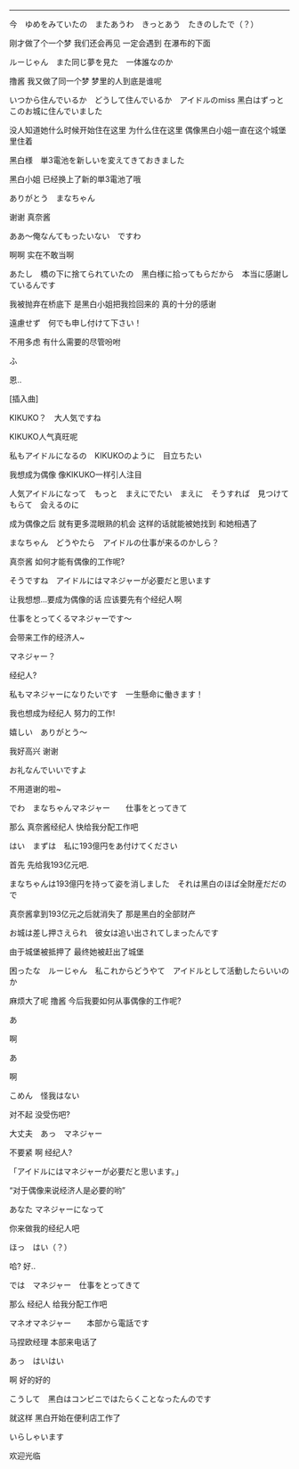 ---



今　ゆめをみていたの　またあうわ　きっとあう　たきのしたで（？）

刚才做了个一个梦  我们还会再见 一定会遇到 在瀑布的下面

 

ルーじゃん　また同じ夢を見た　一体誰なのか

撸酱 我又做了同一个梦 梦里的人到底是谁呢

 

いつから住んでいるか　どうして住んでいるか　アイドルのmiss 黑白はずっとこのお城に住んでいました

 

没人知道她什么时候开始住在这里 为什么住在这里 偶像黑白小姐一直在这个城堡里住着

 

黑白様　単3電池を新しいを変えてきておきました

黑白小姐 已经换上了新的単3電池了哦

 

ありがとう　まなちゃん

谢谢 真奈酱

 

ああ～俺なんてもったいない　ですわ

啊啊 实在不敢当啊

 

あたし　橋の下に捨てられていたの　黑白様に拾ってもらだから　本当に感謝しているんです　

我被抛弃在桥底下 是黑白小姐把我捡回来的 真的十分的感谢

 

遠慮せず　何でも申し付けて下さい！

不用多虑 有什么需要的尽管吩咐

 

ふ

恩..

 

[插入曲]

 

 

 

KIKUKO？　大人気ですね

KIKUKO人气真旺呢

 

私もアイドルになるの　KIKUKOのように　目立ちたい

我想成为偶像 像KIKUKO一样引人注目 

 

人気アイドルになって　もっと　まえにでたい　まえに　そうすれば　見つけてもらて　会えるのに

成为偶像之后 就有更多混眼熟的机会 这样的话就能被她找到 和她相遇了

 

まなちゃん　どうやたら　アイドルの仕事が来るのかしら？

真奈酱 如何才能有偶像的工作呢?

 

そうですね　アイドルにはマネジャーが必要だと思います

让我想想...要成为偶像的话 应该要先有个经纪人啊

 

仕事をとってくるマネジャーです～

会带来工作的经济人~

 

マネジャー？

经纪人?

 

私もマネジャーになりたいです　一生懸命に働きます！

我也想成为经纪人 努力的工作!

 

嬉しい　ありがとう～

我好高兴 谢谢

 

お礼なんでいいですよ

不用道谢的啦~

 

でわ　まなちゃんマネジャー　　仕事をとってきて

那么 真奈酱经纪人 快给我分配工作吧

 

はい　まずは　私に193億円をあ付けてください

首先 先给我193亿元吧.

 

まなちゃんは193億円を持って姿を消しました　それは黑白のほば全財産だだので

真奈酱拿到193亿元之后就消失了 那是黑白的全部财产

 

お城は差し押さえられ　彼女は追い出されてしまったんです

由于城堡被抵押了       最终她被赶出了城堡

 

困ったな　ルーじゃん　私これからどうやて　アイドルとして活動したらいいのか

麻烦大了呢 撸酱 今后我要如何从事偶像的工作呢?

 

あ

啊

 

あ

啊

 

こめん　怪我はない

对不起 没受伤吧?

 

大丈夫　あっ　マネジャー　

不要紧 啊 经纪人?

 

「アイドルにはマネジャーが必要だと思います。」

“对于偶像来说经济人是必要的哟”

 

あなた マネジャーになって

你来做我的经纪人吧

 

ほっ　はい（？）

哈? 好..

 

では　マネジャー　仕事をとってきて

那么 经纪人 给我分配工作吧

 

マネオマネジャー　　本部から電話です

马捏欧经理    本部来电话了

 

あっ　はいはい

啊 好的好的

 

こうして　黑白はコンビニではたらくことなったんのです

就这样 黑白开始在便利店工作了

 

いらしゃいます

欢迎光临